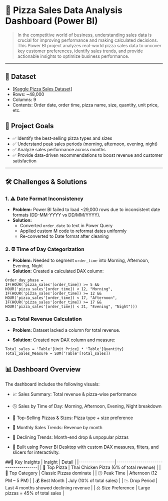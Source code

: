 # 🍕 Pizza Sales Data Analysis Dashboard (Power BI)

> In the competitive world of business, understanding sales data is crucial for improving performance and making calculated decisions. This Power BI project analyzes real-world pizza sales data to uncover key customer preferences, identify sales trends, and provide actionable insights to optimize business performance.

---

## 📂 Dataset
- <a href="https://github.com/Mahirtayeb1/Pizza_Store_Sales_Data_Analysis/blob/main/Dataset/pizza_sales.xlsx"> [Kaggle Pizza Sales Dataset]</a>
- Rows: ~48,000  
- Columns: 9  
- Contents: Order date, order time, pizza name, size, quantity, unit price, etc.


## 🎯 Project Goals

- ✅ Identify the best-selling pizza types and sizes  
- ✅ Understand peak sales periods (morning, afternoon, evening, night)  
- ✅ Analyze sales performance across months  
- ✅ Provide data-driven recommendations to boost revenue and customer satisfaction  

---


## 🛠️ Challenges & Solutions

### 1. ⚠️ Date Format Inconsistency
- **Problem:** Power BI failed to load ~29,000 rows due to inconsistent date formats (DD-MM-YYYY vs DD/MM/YYYY).
- **Solution:**
  - Converted `order_date` to text in Power Query
  - Applied custom M code to reformat dates uniformly
  - Re-converted to Date format after cleaning

### 2. ⏰ Time of Day Categorization
- **Problem:** Needed to segment `order_time` into Morning, Afternoon, Evening, Night
- **Solution:** Created a calculated DAX column:

```DAX
Order_day_phase =
IF(HOUR('pizza_sales'[order_time]) >= 5 && HOUR('pizza_sales'[order_time]) < 12, "Morning",
IF(HOUR('pizza_sales'[order_time]) >= 12 && HOUR('pizza_sales'[order_time]) < 17, "Afternoon",
IF(HOUR('pizza_sales'[order_time]) >= 17 && HOUR('pizza_sales'[order_time]) < 21, "Evening", "Night")))
```

### 3. 💵 Total Revenue Calculation
- **Problem:** Dataset lacked a column for total revenue.

- **Solution:** Created new DAX column and measure:

```DAX
Total_sales = 'Table'[Unit_Price] * 'Table'[Quantity]
Total_Sales_Measure = SUM('Table'[Total_sales])
```

## 📊 Dashboard Overview
The dashboard includes the following visuals:

- 📈 Sales Summary: Total revenue & pizza-wise performance

- 🕒 Sales by Time of Day: Morning, Afternoon, Evening, Night breakdown

- 🍕 Top-Selling Pizzas & Sizes: Pizza type + size preference

- 📅 Monthly Sales Trends: Revenue by month

- 🔻 Declining Trends: Month-end drop & unpopular pizzas

- 🎯 Built using Power BI Desktop with custom DAX measures, filters, and slicers for interactivity.

##🌟 Key Insights
|       Insight    |         Detail                        |
|------------------|---------------------------------------|
| 🍕 Top Pizza | Thai Chicken Pizza (6% of total revenue) |
| 🍕 Top Category | Classic Pizzas dominate |
| 🕒 Peak Time | Afternoon (12 PM – 5 PM) |
| 💰 Best Month | July (10% of total sales) |
| 📉 Drop Period | Last 4 months showed declining revenue |
| ⚖️ Size Preference | Large pizzas = 45% of total sales |
